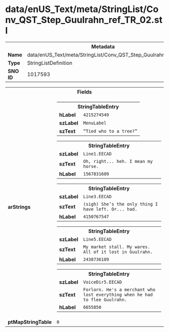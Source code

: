 <h1>data/enUS_Text/meta/StringList/Conv_QST_Step_Guulrahn_ref_TR_02.stl</h1><table><tr><th colspan="100%">Metadata</th></tr><tr><td><b>Name</b></td><td>data/enUS_Text/meta/StringList/Conv_QST_Step_Guulrahn_ref_TR_02.stl</td></tr><tr><td><b>Type</b></td><td>StringListDefinition</td></tr><tr><td><b>SNO ID</b></td><td>1017593</td></tr></table>

<table><tr><th colspan="100%">Fields</th></tr><tr><td><b>arStrings</b></td><td><table><tr><th colspan="100%">StringTableEntry</th></tr><tr><td><b>hLabel</b></td><td><code>4215274549</code></td></tr><tr><td><b>szLabel</b></td><td><code>MenuLabel</code></td></tr><tr><td><b>szText</b></td><td><code>“Tied who to a tree?”</code></td></tr></table>


<table><tr><th colspan="100%">StringTableEntry</th></tr><tr><td><b>szLabel</b></td><td><code>Line1.EECAD</code></td></tr><tr><td><b>szText</b></td><td><code>Oh, right... heh. I mean my horse.</code></td></tr><tr><td><b>hLabel</b></td><td><code>1567831609</code></td></tr></table>


<table><tr><th colspan="100%">StringTableEntry</th></tr><tr><td><b>szLabel</b></td><td><code>Line3.EECAD</code></td></tr><tr><td><b>szText</b></td><td><code>(sigh) She’s the only thing I have left. Or... had.</code></td></tr><tr><td><b>hLabel</b></td><td><code>4150767547</code></td></tr></table>


<table><tr><th colspan="100%">StringTableEntry</th></tr><tr><td><b>szLabel</b></td><td><code>Line5.EECAD</code></td></tr><tr><td><b>szText</b></td><td><code>My market stall. My wares. All of it lost in Guulrahn.</code></td></tr><tr><td><b>hLabel</b></td><td><code>2438736189</code></td></tr></table>


<table><tr><th colspan="100%">StringTableEntry</th></tr><tr><td><b>szLabel</b></td><td><code>VoiceDir5.EECAD</code></td></tr><tr><td><b>szText</b></td><td><code>Forlorn. He's a merchant who lost everything when he had to flee Guulrahn.</code></td></tr><tr><td><b>hLabel</b></td><td><code>6655850</code></td></tr></table>


</td></tr><tr><td><b>ptMapStringTable</b></td><td><code>0</code></td></tr></table>

